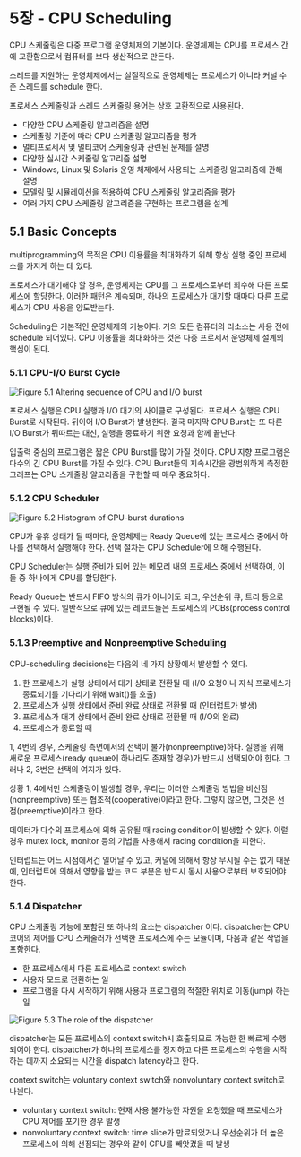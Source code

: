 # 5장 - CPU Scheduling

CPU 스케줄링은 다중 프로그램 운영체제의 기본이다. 운영체제는 CPU를 프로세스 간에 교환함으로서 컴퓨터를 보다 생산적으로 만든다.

스레드를 지원하는 운영체제에서는 실질적으로 운영체제는 프로세스가 아니라 커널 수준 스레드를 schedule 한다. 

프로세스 스케줄링과 스레드 스케줄링 용어는 상호 교환적으로 사용된다.

- 다양한 CPU 스케줄링 알고리즘을 설명
- 스케줄링 기준에 따라 CPU 스케줄링 알고리즘을 평가
- 멀티프로세서 및 멀티코어 스케줄링과 관련된 문제를 설명
- 다양한 실시간 스케줄링 알고리즘 설명
- Windows, Linux 및 Solaris 운영 체제에서 사용되는 스케줄링 알고리즘에 관해 설명
- 모델링 및 시뮬레이션을 적용하여 CPU 스케줄링 알고리즘을 평가
- 여러 가지 CPU 스케줄링 알고리즘을 구현하는 프로그램을 설계

## 5.1 Basic Concepts

multiprogramming의 목적은 CPU 이용률을 최대화하기 위해 항상 실행 중인 프로세스를 가지게 하는 데 있다. 

프로세스가 대기해야 할 경우, 운영체제는 CPU를 그 프로세스로부터 회수해 다른 프로세스에 할당한다. 이러한 패턴은 계속되며, 하나의 프로세스가 대기할 때마다 다른 프로세스가 CPU 사용을 양도받는다.

Scheduling은 기본적인 운영체제의 기능이다. 거의 모든 컴퓨터의 리소스는 사용 전에 schedule 되어있다. CPU 이용률을 최대화하는 것은 다중 프로세서 운영체제 설계의 핵심이 된다.

### 5.1.1 CPU-I/O Burst Cycle

![Figure 5.1 Altering sequence of CPU and I/O burst](https://user-images.githubusercontent.com/16266103/132116709-98da70ce-9a8b-4e0f-b853-ab9f2c93b760.png)

프로세스 실행은 CPU 실행과 I/O 대기의 사이클로 구성된다. 프로세스 실행은 CPU Burst로 시작된다. 뒤이어 I/O Burst가 발생한다. 결국 마지막 CPU Burst는 또 다른 I/O Burst가 뒤따르는 대신, 실행을 종료하기 위한 요청과 함께 끝난다.

입출력 중심의 프로그램은 짧은 CPU Burst를 많이 가질 것이다. CPU 지향 프로그램은 다수의 긴 CPU Burst를 가질 수 있다. CPU Burst들의 지속시간을 광범위하게 측정한 그래프는 CPU 스케줄링 알고리즘을 구현할 때 매우 중요하다.

### 5.1.2 CPU Scheduler

![Figure 5.2 Histogram of CPU-burst durations](https://user-images.githubusercontent.com/16266103/132116707-80989803-c290-4c5b-b3d1-d91c53497de5.png)

CPU가 유휴 상태가 될 때마다, 운영체제는 Ready Queue에 있는 프로세스 중에서 하나를 선택해서 실행해야 한다. 선택 절차는 CPU Scheduler에 의해 수행된다.

CPU Scheduler는 실행 준비가 되어 있는 메모리 내의 프로세스 중에서 선택하여, 이들 중 하나에게 CPU를 할당한다.

Ready Queue는 반드시 FIFO 방식의 큐가 아니어도 되고, 우선순위 큐, 트리 등으로 구현될 수 있다. 일반적으로 큐에 있는 레코드들은 프로세스의 PCBs(process control blocks)이다.

### 5.1.3 Preemptive and Nonpreemptive Scheduling

CPU-scheduling decisions는 다음의 네 가지 상황에서 발생할 수 있다.

1. 한 프로세스가 실행 상태에서 대기 상태로 전환될 때 (I/O 요청이나 자식 프로세스가 종료되기를 기다리기 위해 wait()를 호출)
2. 프로세스가 실행 상태에서 준비 완료 상태로 전환될 때 (인터럽트가 발생)
3. 프로세스가 대기 상태에서 준비 완료 상태로 전환될 때 (I/O의 완료)
4. 프로세스가 종료할 때

1, 4번의 경우, 스케줄링 측면에서의 선택이 불가(nonpreemptive)하다. 실행을 위해 새로운 프로세스(ready queue에 하나라도 존재할 경우)가 반드시 선택되어야 한다. 그러나 2, 3번은 선택의 여지가 있다.

상황 1, 4에서만 스케줄링이 발생할 경우, 우리는 이러한 스케줄링 방법을 비선점(nonpreemptive) 또는 협조적(cooperative)이라고 한다. 그렇지 않으면, 그것은 선점(preemptive)이라고 한다.

데이터가 다수의 프로세스에 의해 공유될 때 racing condition이 발생할 수 있다. 이럴 경우 mutex lock, monitor 등의 기법을 사용해서 racing condition을 피한다.

인터럽트는 어느 시점에서건 일어날 수 있고, 커널에 의해서 항상 무시될 수는 없기 때문에, 인터럽트에 의해서 영향을 받는 코드 부분은 반드시 동시 사용으로부터 보호되어야 한다.

### 5.1.4 Dispatcher

CPU 스케줄링 기능에 포함된 또 하나의 요소는 dispatcher 이다. dispatcher는 CPU 코어의 제어를 CPU 스케줄러가 선택한 프로세스에 주는 모듈이며, 다음과 같은 작업을 포함한다.

- 한 프로세스에서 다른 프로세스로 context switch
- 사용자 모드로 전환하는 일
- 프로그램을 다시 시작하기 위해 사용자 프로그램의 적절한 위치로 이동(jump) 하는 일

![Figure 5.3 The role of the dispatcher](https://user-images.githubusercontent.com/16266103/132116705-b47be689-8f65-4aea-be88-848dc0143c0d.png)

dispatcher는 모든 프로세스의 context switch시 호출되므로 가능한 한 빠르게 수행되어야 한다. dispatcher가 하나의 프로세스를 정지하고 다른 프로세스의 수행을 시작하는 데까지 소요되는 시간을 dispatch latency라고 한다.

context switch는 voluntary context switch와 nonvoluntary context switch로 나뉜다.

- voluntary context switch: 현재 사용 불가능한 자원을 요청했을 때 프로세스가 CPU 제어를 포기한 경우 발생
- nonvoluntary context switch: time slice가 만료되었거나 우선순위가 더 높은 프로세스에 의해 선점되는 경우와 같이 CPU를 빼앗겼을 때 발생